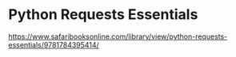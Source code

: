 # Python Requests Essentials

https://www.safaribooksonline.com/library/view/python-requests-essentials/9781784395414/
